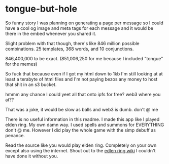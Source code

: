 # tongue-but-hole

So funny story I was planning on generating a page per message so I could have a cool og image and meta tags for each message and it would be there in the embed whenever you shared it.

Slight problem with that though, there's like 846 million possible combinations. 25 templates, 368 words, and 10 conjunctions.

846,400,000 to be exact. (851,006,250 for me because I included "tongue" for the memes)

So fuck that because even if I got my html down to 1kb I'm still looking at at least a terabyte of html files and I'm not paying bezos any money to host that shit in an s3 bucket.

hmmm any chance I could yeet all that onto ipfs for free? web3 where you at??

That was a joke, it would be slow as balls and web3 is dumb. don't @ me

There is no useful information in this readme. I made this app like I played elden ring. My own damn way. I used spells and summons for EVERYTHING don't @ me. However I did play the whole game with the simp debuff as penance.

Read the source like you would play elden ring. Completely on your own except also using the internet. Shout out to the [edlen ring wiki](https://eldenring.wiki.fextralife.com/Messages) I couldn't have done it without you.
